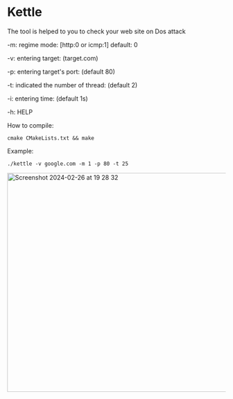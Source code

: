 # Kettle
The tool is helped to you to check your web site on Dos attack


-m:
regime mode: [http:0 or icmp:1] default: 0

-v:
entering target: (target.com)

-p:
entering target's port: (default 80)

-t:
indicated the number of thread: (default 2)

-i:
entering time: (default 1s)

-h:
HELP

How to compile:

    cmake CMakeLists.txt && make


Example:

    ./kettle -v google.com -m 1 -p 80 -t 25

    
<img width="505" alt="Screenshot 2024-02-26 at 19 28 32" src="https://github.com/seout/Kettle/assets/113185077/f555192a-0378-4ace-84c0-9515ba09e7c5">

